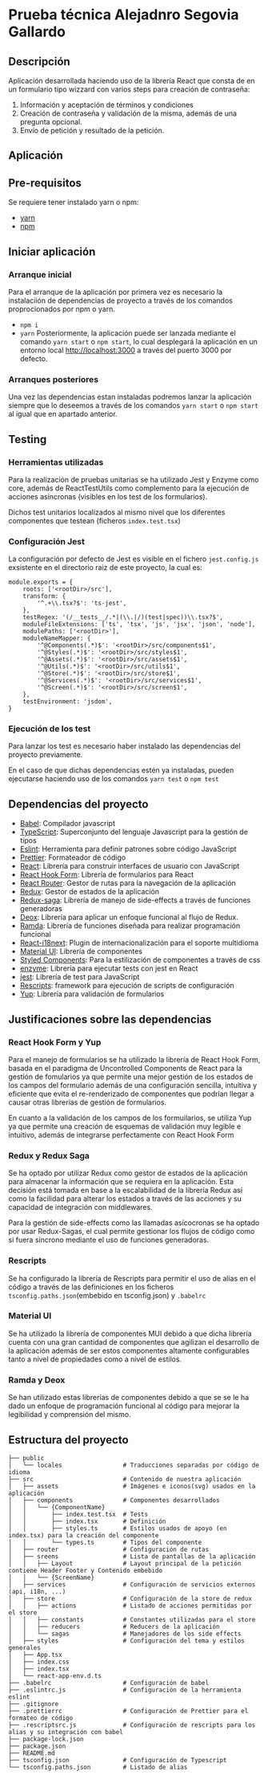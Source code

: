 # Prueba técnica Alejadnro Segovia Gallardo

## Descripción

Aplicación desarrollada haciendo uso de la librería React que consta de en un formulario tipo wizzard con varios steps para creación de contraseña:

1. Información y aceptación de términos y condiciones
2. Creación de contraseña y validación de la misma, además de una pregunta opcional.
3. Envío de petición y resultado de la petición.

## Aplicación

## Pre-requisitos

Se requiere tener instalado yarn o npm:

-   [yarn](https://yarnpkg.com/)
-   [npm](https://www.npmjs.com/get-npm)

## Iniciar aplicación

### Arranque inicial

Para el arranque de la aplicación por primera vez es necesario la instalaciión de dependencias de proyecto a través de los comandos proprocionados por npm o yarn.

-   `npm i`
-   `yarn`
    Posteriormente, la aplicación puede ser lanzada mediante el comando `yarn start` o `npm start`, lo cual desplegará la aplicación en un entorno local [http://localhost:3000](http://localhost:3000) a través del puerto 3000 por defecto.

### Arranques posteriores

Una vez las dependencias estan instaladas podremos lanzar la aplicación siempre que lo deseemos a través de los comandos `yarn start` o `npm start` al igual que en apartado anterior.

## Testing

### Herramientas utilizadas

Para la realización de pruebas unitarias se ha utilizado Jest y Enzyme como core, además de ReactTestUtils como complemento para la ejecución de acciones asincronas (visibles en los test de los formularios).

Dichos test unitarios localizados al mismo nivel que los diferentes componentes que testean (ficheros `index.test.tsx`)

### Configuración Jest

La configuración por defecto de Jest es visible en el fichero `jest.config.js` exsistente en el directorio raiz de este proyecto, la cual es:

```
module.exports = {
    roots: ['<rootDir>/src'],
    transform: {
        '^.+\\.tsx?$': 'ts-jest',
    },
    testRegex: '(/__tests__/.*|(\\.|/)(test|spec))\\.tsx?$',
    moduleFileExtensions: ['ts', 'tsx', 'js', 'jsx', 'json', 'node'],
    modulePaths: ['<rootDir>'],
    moduleNameMapper: {
        '^@Components(.*)$': '<rootDir>/src/components$1',
        '^@Styles(.*)$': '<rootDir>/src/styles$1',
        '^@Assets(.*)$': '<rootDir>/src/assets$1',
        '^@Utils(.*)$': '<rootDir>/src/utils$1',
        '^@Store(.*)$': '<rootDir>/src/store$1',
        '^@Services(.*)$': '<rootDir>/src/services$1',
        '^@Screen(.*)$': '<rootDir>/src/screen$1',
    },
    testEnvironment: 'jsdom',
}
```

### Ejecución de los test

Para lanzar los test es necesario haber instalado las dependencias del proyecto previamente.

En el caso de que dichas dependencias estén ya instaladas, pueden ejecutarse haciendo uso de los comandos `yarn test` o `npm test`

## Dependencias del proyecto

-   [Babel](https://babeljs.io/): Compilador javascript
-   [TypeScript](https://www.typescriptlang.org/): Superconjunto del lenguaje Javascript para la gestión de tipos
-   [Eslint](https://eslint.org/): Herramienta para definir patrones sobre código JavaScript
-   [Prettier](https://prettier.io/): Formateador de código
-   [React](https://es.reactjs.org/): Librería para construir interfaces de usuario con JavaScript
-   [React Hook Form](https://react-hook-form.com/): Librería de formularios para React
-   [React Router](https://reactrouter.com/): Gestor de rutas para la navegación de la aplicación
-   [Redux](https://es.redux.js.org/): Gestor de estados de la aplicación
-   [Redux-saga](https://redux-saga.js.org/): Librería de manejo de side-effects a través de funciones generadoras
-   [Deox](https://deox.js.org): Librería para aplicar un enfoque funcional al flujo de Redux.
-   [Ramda](https://ramdajs.com): Librería de funciones diseñada para realizar programación funcional
-   [React-i18next](https://react.i18next.com/): Plugin de internacionalización para el soporte multidioma
-   [Material UI](https://material-ui.com/): Librería de componentes
-   [Styled Components](https://styled-components.com/): Para la estilización de componentes a través de css
-   [enzyme](https://enzymejs.github.io/enzyme/): Librería para ejecutar tests con jest en React
-   [jest](https://jestjs.io/): Librería de test para JavaScript
-   [Rescripts](https://github.com/harrysolovay/rescripts): framework para ejecución de scripts de configuración
-   [Yup](https://github.com/jquense/yup): Librería para validación de formularios

## Justificaciones sobre las dependencias

### React Hook Form y Yup

Para el manejo de formularios se ha utilizado la librería de React Hook Form, basada en el paradigma de Uncontrolled Components de React para la gestión de fomularios ya que permite una mejor gestión de los estados de los campos del formulario además de una configuración sencilla, intuitiva y eficiente que evita el re-renderizado de componentes que podrían llegar a causar otras librerías de gestión de formularios.

En cuanto a la validación de los campos de los formuilarios, se utiliza Yup ya que permite una creación de esquemas de validación muy legible e intuitivo, además de integrarse perfectamente con React Hook Form

### Redux y Redux Saga

Se ha optado por utilizar Redux como gestor de estados de la aplicación para almacenar la información que se requiera en la aplicación. Esta decisión está tomada en base a la escalabilidad de la librería Redux así como la facilidad para alterar los estados a través de las acciones y su capacidad de integración con middlewares.

Para la gestión de side-effects como las llamadas asícocronas se ha optado por usar Redux-Sagas, el cual permite gestionar los flujos de código como si fuera síncrono mediante el uso de funciones generadoras.

### Rescripts

Se ha configurado la librería de Rescripts para permitir el uso de alias en el código a través de las definiciones en los ficheros `tsconfig.paths.json`(embebido en tsconfig.json) y `.babelrc`

### Material UI

Se ha utilizado la librería de componentes MUI debido a que dicha librería cuenta con una gran cantidad de componentes que agilizan el desarrollo de la aplicación además de ser estos componentes altamente configurables tanto a nivel de propiedades como a nivel de estilos.

### Ramda y Deox

Se han utilizado estas librerías de componentes debido a que se se le ha dado un enfoque de programación funcional al código para mejorar la legibilidad y comprensión del mismo.

## Estructura del proyecto

    ├── public
    │   └── locales                 # Traducciones separadas por código de idioma
    ├── src                         # Contenido de nuestra aplicación
    │   ├── assets                  # Imágenes e iconos(svg) usados en la aplicación
    │   ├── components              # Componentes desarrollados
    │   │   └── {ComponentName}
    │   │       ├── index.test.tsx  # Tests
    │   │       ├── index.tsx       # Definición
    │   │       ├── styles.ts       # Estilos usados de apoyo (en index.tsx) para la creación del componente
    │   │       └── types.ts        # Tipos del componente
    │   ├── router                  # Configuración de rutas
    │   ├── sreens                  # Lista de pantallas de la aplicación
    │   │   ├── Layout              # Layout principal de la petición contiene Header Footer y Contenido embebido
    │   │   └── {ScreenName}
    │   ├── services                # Configuración de servicios externos (api, i18n, ...)
    │   ├── store                   # Configuración de la store de redux
    │   │   ├── actions             # Listado de acciones permitidas por el store
    │   │   ├── constants           # Constantes utilizadas para el store
    │   │   ├── reducers            # Reducers de la aplicación
    │   │   └── sagas               # Manejadores de los side effects
    │   ├── styles                  # Configuración del tema y estilos generales
    │   ├── App.tsx
    │   ├── index.css
    │   ├── index.tsx
    │   └── react-app-env.d.ts
    ├── .babelrc                    # Configuración de babel
    ├── .eslintrc.js                # Configuración de la herramienta eslint
    ├── .gitignore
    ├── .prettierrc                 # Configuración de Prettier para el formateo de código
    ├── .rescriptsrc.js             # Configuración de rescripts para los alias y su integración con babel
    ├── package-lock.json
    ├── package.json
    ├── README.md
    ├── tsconfig.json               # Configuración de Typescript
    └── tsconfig.paths.json         # Listado de alias
